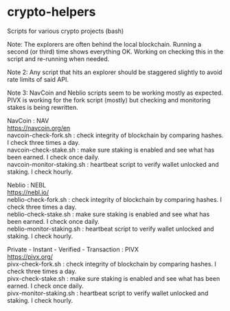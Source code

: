 # crypto-helpers
Scripts for various crypto projects (bash)

Note: The explorers are often behind the local blockchain.  Running a second (or third) time shows everything OK.  Working on
checking this in the script and re-running when needed.

Note 2: Any script that hits an explorer should be staggered slightly to avoid rate limits of said API.

Note 3: NavCoin and Neblio scripts seem to be working mostly as expected.  PIVX is working for the fork script (mostly) but checking
and monitoring stakes is being rewritten.

NavCoin : NAV<br>
https://navcoin.org/en<br>
navcoin-check-fork.sh : check integrity of blockchain by comparing hashes. I check three times a day.<br>
navcoin-check-stake.sh : make sure staking is enabled and see what has been earned. I check once daily.<br>
navcoin-monitor-staking.sh : heartbeat script to verify wallet unlocked and staking. I check hourly.</br>

Neblio : NEBL<br>
https://nebl.io/<br>
neblio-check-fork.sh : check integrity of blockchain by comparing hashes. I check three times a day.<br>
neblio-check-stake.sh : make sure staking is enabled and see what has been earned. I check once daily.<br>
neblio-monitor-staking.sh : heartbeat script to verify wallet unlocked and staking. I check hourly.</br>

Private - Instant - Verified - Transaction : PIVX<br>
https://pivx.org/<br>
pivx-check-fork.sh : check integrity of blockchain by comparing hashes. I check three times a day.<br>
pivx-check-stake.sh : make sure staking is enabled and see what has been earned.  I check once daily.<br>
pivx-monitor-staking.sh : heartbeat script to verify wallet unlocked and staking. I check hourly.</br>
